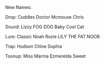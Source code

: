 New Names:

Drop:
Cuddles
Doctor Mcmouse
Chris

Sound:
Lizzy
FOG DOG
Baby Cool Cat

Lure:
Classic Noah
Rozie
LILY THE FAT NOOB

Trap:
Hudson
Chloe
Sophia

Toonup:
Miss Marma
Ezmerelda
Sweet